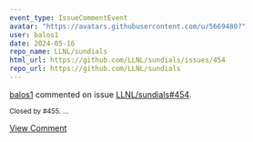 ```yaml
---
event_type: IssueCommentEvent
avatar: "https://avatars.githubusercontent.com/u/5669480?"
user: balos1
date: 2024-05-16
repo_name: LLNL/sundials
html_url: https://github.com/LLNL/sundials/issues/454
repo_url: https://github.com/LLNL/sundials
---
```


<a href='https://github.com/balos1' target='_blank'>balos1</a> commented on issue <a href='https://github.com/LLNL/sundials/issues/454' target='_blank'>LLNL/sundials#454</a>.

<small>Closed by #455. ...</small>

<a href='https://github.com/LLNL/sundials/issues/454' target='_blank'>View Comment</a>